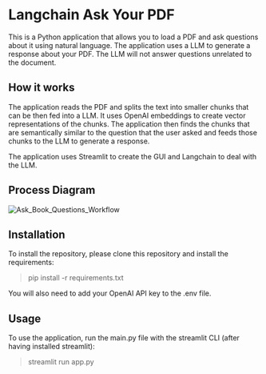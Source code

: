 # Langchain Ask Your PDF

This is a Python application that allows you to load a PDF and ask questions about it using natural language. The application uses a LLM to generate a response about your PDF. The LLM will not answer questions unrelated to the document.

## How it works

The application reads the PDF and splits the text into smaller chunks that can be then fed into a LLM. It uses OpenAI embeddings to create vector representations of the chunks. The application then finds the chunks that are semantically similar to the question that the user asked and feeds those chunks to the LLM to generate a response.

The application uses Streamlit to create the GUI and Langchain to deal with the LLM.

## Process Diagram

![Ask_Book_Questions_Workflow](https://github.com/vishal2develop/PdfTalk/assets/26363518/70573b83-a003-41ed-8f5b-63babb5ae483)

## Installation

To install the repository, please clone this repository and install the requirements:

> pip install -r requirements.txt

You will also need to add your OpenAI API key to the .env file.

## Usage

To use the application, run the main.py file with the streamlit CLI (after having installed streamlit):

> streamlit run app.py
